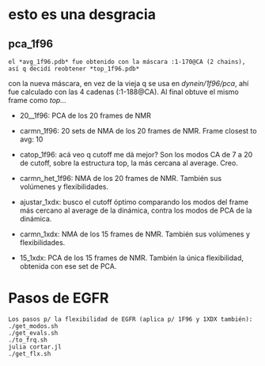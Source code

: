 # esto es una desgracia


## pca_1f96

    el *avg_1f96.pdb* fue obtenido con la máscara :1-170@CA (2 chains), así q decidí reobtener *top_1f96.pdb*
con la nueva máscara, en vez de la vieja q se usa en *dynein/1f96/pca*, ahí fue calculado con las 4 cadenas (:1-188@CA).
Al final obtuve el mismo frame como *top...*

 - 20__1f96: PCA de los 20 frames de NMR
 - carmn_1f96: 20 sets de NMA de los 20 frames de NMR. Frame closest to avg: 10
 - catop_1f96: acá veo q cutoff me dá mejor? Son los modos CA de 7 a 20 de cutoff,
sobre la estructura top, la más cercana al average. Creo.



 - carmn_het_1f96: NMA de los 20 frames de NMR. También sus volúmenes y flexibilidades.
 - ajustar_1xdx: busco el cutoff óptimo comparando los modos del frame más cercano al average de la dinámica,
contra los modos de PCA de la dinámica. 
 - carmn_1xdx: NMA de los 15 frames de NMR. También sus volúmenes y flexibilidades.
 - 15_1xdx: PCA de los 15 frames de NMR. También la única flexibilidad, obtenida con ese set de PCA.

# Pasos de EGFR
    Los pasos p/ la flexibilidad de EGFR (aplica p/ 1F96 y 1XDX también):
    ./get_modos.sh
    ./get_evals.sh
    ./to_frq.sh
    julia cortar.jl
    ./get_flx.sh
